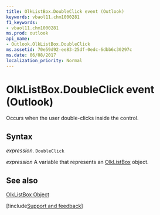 ```yaml
---
title: OlkListBox.DoubleClick event (Outlook)
keywords: vbaol11.chm1000281
f1_keywords:
- vbaol11.chm1000281
ms.prod: outlook
api_name:
- Outlook.OlkListBox.DoubleClick
ms.assetid: 70e59d92-ee83-25df-0edc-6dbb6c30297c
ms.date: 06/08/2017
localization_priority: Normal
---
```



# OlkListBox.DoubleClick event (Outlook)

Occurs when the user double-clicks inside the control.


## Syntax

_expression_. `DoubleClick`

_expression_ A variable that represents an [OlkListBox](Outlook.OlkListBox.md) object.


## See also


[OlkListBox Object](Outlook.OlkListBox.md)

[!include[Support and feedback](~/includes/feedback-boilerplate.md)]